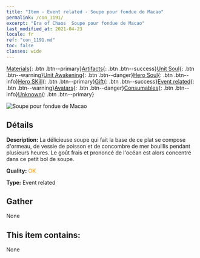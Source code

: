 ```yaml
---
title: "Item - Event related - Soupe pour fondue de Macao"
permalink: /con_1191/
excerpt: "Era of Chaos  Soupe pour fondue de Macao"
last_modified_at: 2021-04-23
locale: fr
ref: "con_1191.md"
toc: false
classes: wide
---
```

 [Materials](/ItemsFR/){: .btn .btn--primary}[Artifacts](/ItemsFR/Artifacts/){: .btn .btn--success}[Unit Soul](/ItemsFR/UnitSoul/){: .btn .btn--warning}[Unit Awakening](/ItemsFR/UnitAwakening/){: .btn .btn--danger}[Hero Soul](/ItemsFR/HeroSoul/){: .btn .btn--info}[Hero SKill](/ItemsFR/HeroSkill/){: .btn .btn--primary}[Gift](/ItemsFR/Gift/){: .btn .btn--success}[Event related](/ItemsFR/Events/){: .btn .btn--warning}[Avatars](/ItemsFR/Avatars/){: .btn .btn--danger}[Consumables](/ItemsFR/Consumables/){: .btn .btn--info}[Unknown](/ItemsFR/Unknown/){: .btn .btn--primary}

 ![Soupe pour fondue de Macao](/images/t/i_81513331.png)

## Détails
 **Description:** La délicieuse soupe qui fait la base de ce plat se compose d'ormeau, de vessie de poisson et de concombre de mer bouillis pendant plusieurs heures. Le goût frais et prononcé de l'océan est alors concentré dans ce petit bol de soupe.

 **Quality:** <span style="color: #FF8C00">OK</span>

 **Type:** Event related

## Gather

  None

## This item contains:

  None

